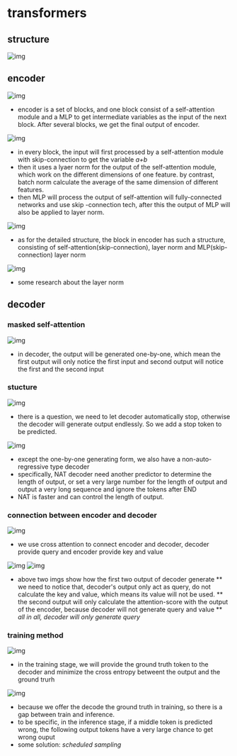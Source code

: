 # transformers

## structure

![img](../statics/lecture5/5-decoder-structure.png)

## encoder

![img](../statics/lecture5/1-encoder-overall-structure.png)

* encoder is a set of blocks, and one block consist of a self-attention module and a MLP to get intermediate variables as the input of the next block. After several blocks, we get the final output of encoder.

![img](../statics/lecture5/2-transformer-encoder-structure.png)

* in every block, the input will first processed by a self-attention module with skip-connection to get the variable *a+b*
* then it uses a lyaer norm for the output of the self-attention module, which work on the different dimensions of one feature. by contrast, batch norm calculate the average of the same dimension of different features.
* then MLP will process the output of self-attention will fully-connected networks and use skip -connection tech, after this the output of MLP will also be applied to layer norm.

![img](../statics/lecture5/3-encoder-detail.png)

* as for the detailed structure, the block in encoder has such a structure, consisting of self-attention(skip-connection), layer norm and MLP(skip-connection) layer norm

![img](../statics/lecture5/4-paper-about-norm.png)

* some research about the layer norm

## decoder

### masked self-attention

![img](../statics/lecture5/6-masked-self-attention(generate-b-one-by-one).png)

* in decoder, the output will be generated one-by-one, which mean the first output will only notice the first input and second output will notice the first and the second input

### stucture

![img](../statics/lecture5/7-stop-decoder.png)

* there is a question, we need to let decoder automatically stop, otherwise the decoder will generate output endlessly. So we add a stop token to be predicted.

![img](../statics/lecture5/8-non-auto-regressive.png)

* except the one-by-one generating form, we also have a non-auto-regressive type decoder
* specifically, NAT decoder need another predictor to determine the length of output, or set a very large number for the length of output and output a very long sequence and ignore the tokens after END 
* NAT is faster and can control the length of output.


### connection between encoder and decoder

![img](../statics/lecture5/9-connection.png)

* we use cross attention to connect encoder and decoder, decoder provide query and encoder provide key and value

![img](../statics/lecture5/10-detailed-connection.png)
![img](../statics/lecture5/11-detailed-connection-2.png)

* above two imgs show how the first two output of decoder generate
** we need to notice that, decoder's output only act as query, do not calculate the key and value, which means its value will not be used.
** the second output will only calculate the attention-score with the output of the encoder, because decoder will not generate query and value
** *all in all, decoder will only generate query*

### training method

![img](../statics/lecture5/12-training-method.png)

* in the training stage, we will provide the ground truth token to the decoder and minimize the cross entropy betweent the output and the ground trurh

![img](../statics/lecture5/15-mismatch-train-inference.png)

* because we offer the decode the ground truth in training, so there is a gap between train and inference.
* to be specific, in the inference stage, if a middle token is predicted wrong, the following output tokens have a very large chance to get wrong ouput
* some solution: *scheduled sampling*




